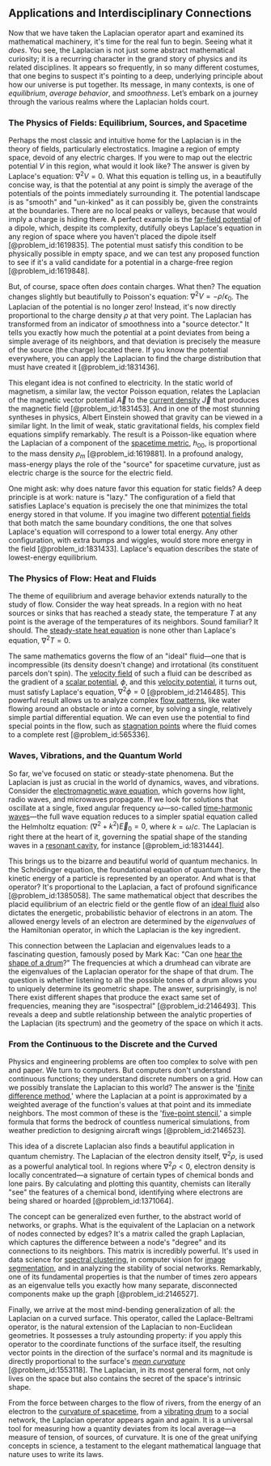 ## Applications and Interdisciplinary Connections

Now that we have taken the Laplacian operator apart and examined its mathematical machinery, it's time for the real fun to begin. Seeing what it *does*. You see, the Laplacian is not just some abstract mathematical curiosity; it is a recurring character in the grand story of physics and its related disciplines. It appears so frequently, in so many different costumes, that one begins to suspect it's pointing to a deep, underlying principle about how our universe is put together. Its message, in many contexts, is one of *equilibrium*, *average behavior*, and *smoothness*. Let’s embark on a journey through the various realms where the Laplacian holds court.

### The Physics of Fields: Equilibrium, Sources, and Spacetime

Perhaps the most classic and intuitive home for the Laplacian is in the theory of fields, particularly electrostatics. Imagine a region of empty space, devoid of any electric charges. If you were to map out the electric potential $V$ in this region, what would it look like? The answer is given by Laplace's equation: $\nabla^2 V = 0$. What this equation is telling us, in a beautifully concise way, is that the potential at any point is simply the average of the potentials of the points immediately surrounding it. The potential landscape is as "smooth" and "un-kinked" as it can possibly be, given the constraints at the boundaries. There are no local peaks or valleys, because that would imply a charge is hiding there. A perfect example is the [far-field potential](@article_id:268452) of a dipole, which, despite its complexity, dutifully obeys Laplace's equation in any region of space where you haven't placed the dipole itself [@problem_id:1619835]. The potential must satisfy this condition to be physically possible in empty space, and we can test any proposed function to see if it's a valid candidate for a potential in a charge-free region [@problem_id:1619848].

But, of course, space often *does* contain charges. What then? The equation changes slightly but beautifully to Poisson's equation: $\nabla^2 V = - \rho / \epsilon_0$. The Laplacian of the potential is no longer zero! Instead, it's now directly proportional to the charge density $\rho$ at that very point. The Laplacian has transformed from an indicator of smoothness into a "source detector." It tells you exactly how much the potential at a point deviates from being a simple average of its neighbors, and that deviation is precisely the measure of the source (the charge) located there. If you know the potential everywhere, you can apply the Laplacian to find the charge distribution that must have created it [@problem_id:1831436].

This elegant idea is not confined to electricity. In the static world of magnetism, a similar law, the vector Poisson equation, relates the Laplacian of the magnetic vector potential $\vec{A}$ to the [current density](@article_id:190196) $\vec{J}$ that produces the magnetic field [@problem_id:1831453]. And in one of the most stunning syntheses in physics, Albert Einstein showed that gravity can be viewed in a similar light. In the limit of weak, static gravitational fields, his complex field equations simplify remarkably. The result is a Poisson-like equation where the Laplacian of a component of the [spacetime metric](@article_id:263081), $h_{00}$, is proportional to the mass density $\rho_m$ [@problem_id:1619881]. In a profound analogy, mass-energy plays the role of the "source" for spacetime curvature, just as electric charge is the source for the electric field.

One might ask: why does nature favor this equation for static fields? A deep principle is at work: nature is "lazy." The configuration of a field that satisfies Laplace's equation is precisely the one that minimizes the total energy stored in that volume. If you imagine two different [potential fields](@article_id:142531) that both match the same boundary conditions, the one that solves Laplace's equation will correspond to a lower total energy. Any other configuration, with extra bumps and wiggles, would store more energy in the field [@problem_id:1831433]. Laplace's equation describes the state of lowest-energy equilibrium.

### The Physics of Flow: Heat and Fluids

The theme of equilibrium and average behavior extends naturally to the study of flow. Consider the way heat spreads. In a region with no heat sources or sinks that has reached a steady state, the temperature $T$ at any point is the average of the temperatures of its neighbors. Sound familiar? It should. The [steady-state heat equation](@article_id:175592) is none other than Laplace's equation, $\nabla^2 T = 0$.

The same mathematics governs the flow of an "ideal" fluid—one that is incompressible (its density doesn't change) and irrotational (its constituent parcels don't spin). The [velocity field](@article_id:270967) of such a fluid can be described as the gradient of a [scalar potential](@article_id:275683), $\phi$, and this [velocity potential](@article_id:262498), it turns out, must satisfy Laplace's equation, $\nabla^2 \phi = 0$ [@problem_id:2146485]. This powerful result allows us to analyze complex [flow patterns](@article_id:152984), like water flowing around an obstacle or into a corner, by solving a single, relatively simple partial differential equation. We can even use the potential to find special points in the flow, such as [stagnation points](@article_id:275904) where the fluid comes to a complete rest [@problem_id:565336].

### Waves, Vibrations, and the Quantum World

So far, we've focused on static or steady-state phenomena. But the Laplacian is just as crucial in the world of dynamics, waves, and vibrations. Consider the [electromagnetic wave equation](@article_id:262772), which governs how light, radio waves, and microwaves propagate. If we look for solutions that oscillate at a single, fixed angular frequency $\omega$—so-called [time-harmonic waves](@article_id:166088)—the full wave equation reduces to a simpler spatial equation called the Helmholtz equation: $(\nabla^2 + k^2) \vec{E}_0 = 0$, where $k = \omega/c$. The Laplacian is right there at the heart of it, governing the spatial shape of the standing waves in a [resonant cavity](@article_id:273994), for instance [@problem_id:1831444].

This brings us to the bizarre and beautiful world of quantum mechanics. In the Schrödinger equation, the foundational equation of quantum theory, the kinetic energy of a particle is represented by an operator. And what is that operator? It's proportional to the Laplacian, a fact of profound significance [@problem_id:1385058]. The same mathematical object that describes the placid equilibrium of an electric field or the gentle flow of an [ideal fluid](@article_id:272270) also dictates the energetic, probabilistic behavior of electrons in an atom. The allowed energy levels of an electron are determined by the *eigenvalues* of the Hamiltonian operator, in which the Laplacian is the key ingredient.

This connection between the Laplacian and eigenvalues leads to a fascinating question, famously posed by Mark Kac: "Can one [hear the shape of a drum](@article_id:186739)?" The frequencies at which a drumhead can vibrate are the eigenvalues of the Laplacian operator for the shape of that drum. The question is whether listening to all the possible tones of a drum allows you to uniquely determine its geometric shape. The answer, surprisingly, is no! There exist different shapes that produce the exact same set of frequencies, meaning they are "isospectral" [@problem_id:2146493]. This reveals a deep and subtle relationship between the analytic properties of the Laplacian (its spectrum) and the geometry of the space on which it acts.

### From the Continuous to the Discrete and the Curved

Physics and engineering problems are often too complex to solve with pen and paper. We turn to computers. But computers don't understand continuous functions; they understand discrete numbers on a grid. How can we possibly translate the Laplacian to this world? The answer is the '[finite difference method](@article_id:140584),' where the Laplacian at a point is approximated by a weighted average of the function's values at that point and its immediate neighbors. The most common of these is the '[five-point stencil](@article_id:174397),' a simple formula that forms the bedrock of countless numerical simulations, from weather prediction to designing aircraft wings [@problem_id:2146523].

This idea of a discrete Laplacian also finds a beautiful application in quantum chemistry. The Laplacian of the electron density itself, $\nabla^2\rho$, is used as a powerful analytical tool. In regions where $\nabla^2\rho \lt 0$, electron density is locally concentrated—a signature of certain types of chemical bonds and lone pairs. By calculating and plotting this quantity, chemists can literally "see" the features of a chemical bond, identifying where electrons are being shared or hoarded [@problem_id:1371064].

The concept can be generalized even further, to the abstract world of networks, or graphs. What is the equivalent of the Laplacian on a network of nodes connected by edges? It's a matrix called the graph Laplacian, which captures the difference between a node's "degree" and its connections to its neighbors. This matrix is incredibly powerful. It's used in data science for [spectral clustering](@article_id:155071), in computer vision for [image segmentation](@article_id:262647), and in analyzing the stability of social networks. Remarkably, one of its fundamental properties is that the number of times zero appears as an eigenvalue tells you exactly how many separate, disconnected components make up the graph [@problem_id:2146527].

Finally, we arrive at the most mind-bending generalization of all: the Laplacian on a curved surface. This operator, called the Laplace-Beltrami operator, is the natural extension of the Laplacian to non-Euclidean geometries. It possesses a truly astounding property: if you apply this operator to the coordinate functions of the surface itself, the resulting vector points in the direction of the surface's normal and its magnitude is directly proportional to the surface's *[mean curvature](@article_id:161653)* [@problem_id:1553118]. The Laplacian, in its most general form, not only lives on the space but also contains the secret of the space's intrinsic shape.

From the force between charges to the flow of rivers, from the energy of an electron to the [curvature of spacetime](@article_id:188986), from a [vibrating drum](@article_id:176713) to a social network, the Laplacian operator appears again and again. It is a universal tool for measuring how a quantity deviates from its local average—a measure of tension, of sources, of curvature. It is one of the great unifying concepts in science, a testament to the elegant mathematical language that nature uses to write its laws.